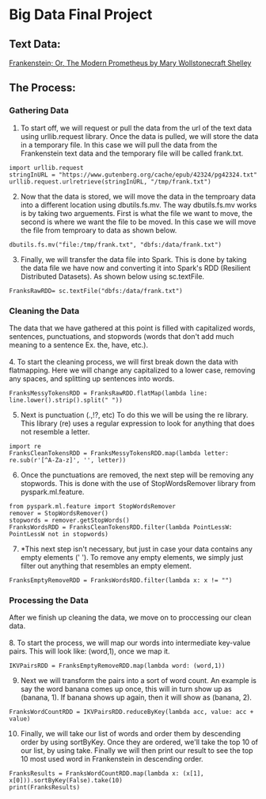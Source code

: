 # Big Data Final Project

## Text Data:
[Frankenstein; Or, The Modern Prometheus by Mary Wollstonecraft Shelley](https://www.gutenberg.org/cache/epub/42324/pg42324.txt)

## The Process:

### Gathering Data
1. To start off, we will request or pull the data from the url of the text data using urllib.request library. Once the data is pulled, we will store the data in a temporary file. In this case we will pull the data from the Frankenstein text data and the temporary file will be called frank.txt.
```
import urllib.request
stringInURL = "https://www.gutenberg.org/cache/epub/42324/pg42324.txt"
urllib.request.urlretrieve(stringInURL, "/tmp/frank.txt")
```
2. Now that the data is stored, we will move the data in the temproary data into a different location using dbutils.fs.mv. The way dbutils.fs.mv works is by taking two arguements. First is what the file we want to move, the second is where we want the file to be moved. In this case we will move the file from temproary to data as shown below.
```
dbutils.fs.mv("file:/tmp/frank.txt", "dbfs:/data/frank.txt")
```
3. Finally, we will transfer the data file into Spark. This is done by taking the data file we have now and converting it into Spark's RDD (Resilient Distributed Datasets). As shown below using sc.textFile.
```
FranksRawRDD= sc.textFile("dbfs:/data/frank.txt")
```

### Cleaning the Data
The data that we have gathered at this point is filled with capitalized words, sentences, punctuations, and stopwords (words that don't add much meaning to a sentence Ex. the, have, etc.). </br>
</br>
4. To start the cleaning process, we will first break down the data with flatmapping. Here we will change any capitalized to a lower case, removing any spaces, and splitting up sentences into words.
```
FranksMessyTokensRDD = FranksRawRDD.flatMap(lambda line: line.lower().strip().split(" "))
```
5. Next is punctuation (.,!?, etc) To do this we will be using the re library. This library (re) uses a regular expression to look for anything that does not resemble a letter.
```
import re
FranksCleanTokensRDD = FranksMessyTokensRDD.map(lambda letter: re.sub(r'[^A-Za-z]', '', letter))
```
6. Once the punctuations are removed, the next step will be removing any stopwords. This is done with the use of StopWordsRemover library from pyspark.ml.feature. 
```
from pyspark.ml.feature import StopWordsRemover
remover = StopWordsRemover()
stopwords = remover.getStopWords()
FranksWordsRDD = FranksCleanTokensRDD.filter(lambda PointLessW: PointLessW not in stopwords)
```
7. *This next step isn't necessary, but just in case your data contains any empty elements (' '). To remove any empty elements, we simply just filter out anything that resembles an empty element.
```
FranksEmptyRemoveRDD = FranksWordsRDD.filter(lambda x: x != "")
```

### Processing the Data
After we finish up cleaning the data, we move on to proccessing our clean data. </br>
</br>
8. To start the process, we will map our words into intermediate key-value pairs. This will look like: (word,1), once we map it.
```
IKVPairsRDD = FranksEmptyRemoveRDD.map(lambda word: (word,1))
```
9. Next we will transform the pairs into a sort of word count. An example is say the word banana comes up once, this will in turn show up as (banana, 1). If banana shows up again, then it will show as (banana, 2).
```
FranksWordCountRDD = IKVPairsRDD.reduceByKey(lambda acc, value: acc + value)
```
10. Finally, we will take our list of words and order them by descending order by using sortByKey. Once they are ordered, we'll take the top 10 of our list, by using take. Finally we will then print our result to see the top 10 most used word in Frankenstein in descending order.
```
FranksResults = FranksWordCountRDD.map(lambda x: (x[1], x[0])).sortByKey(False).take(10)
print(FranksResults)
```


